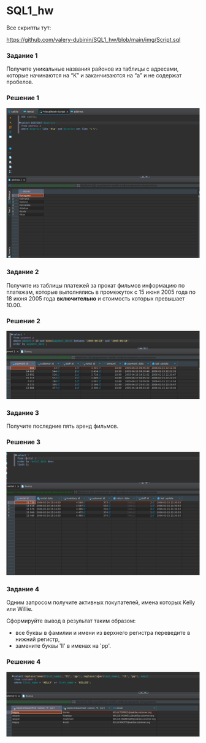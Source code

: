 # SQL1_hw
Все скрипты тут:

https://github.com/valery-dubinin/SQL1_hw/blob/main/img/Script.sql

### Задание 1

Получите уникальные названия районов из таблицы с адресами, которые начинаются на “K” и заканчиваются на “a” и не содержат пробелов.

### Решение 1

![img](https://github.com/valery-dubinin/SQL1_hw/blob/main/img/1.png)

### Задание 2

Получите из таблицы платежей за прокат фильмов информацию по платежам, которые выполнялись в промежуток с 15 июня 2005 года по 18 июня 2005 года **включительно** и стоимость которых превышает 10.00.

### Решение 2

![img](https://github.com/valery-dubinin/SQL1_hw/blob/main/img/2.png)

### Задание 3

Получите последние пять аренд фильмов.

### Решение 3

![img](https://github.com/valery-dubinin/SQL1_hw/blob/main/img/3.png)

### Задание 4

Одним запросом получите активных покупателей, имена которых Kelly или Willie. 

Сформируйте вывод в результат таким образом:
- все буквы в фамилии и имени из верхнего регистра переведите в нижний регистр,
- замените буквы 'll' в именах на 'pp'.

### Решение 4

![img](https://github.com/valery-dubinin/SQL1_hw/blob/main/img/4.png)

